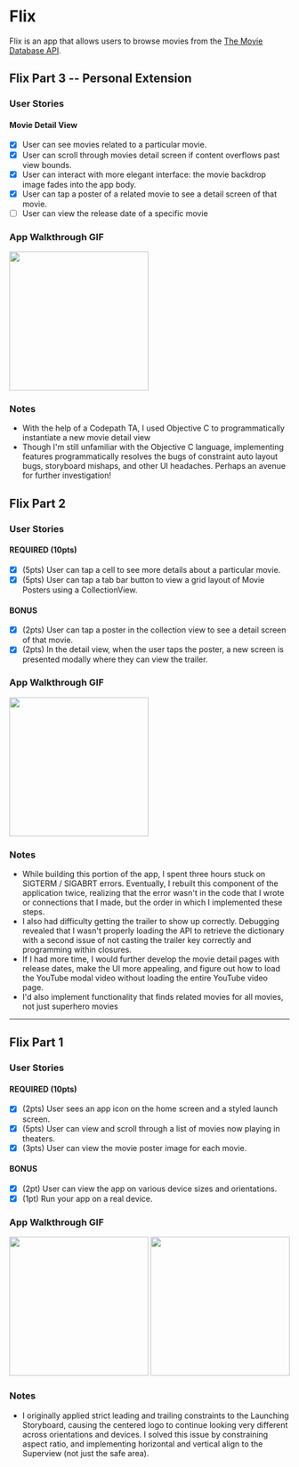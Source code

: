 # Flix

Flix is an app that allows users to browse movies from the [The Movie Database API](http://docs.themoviedb.apiary.io/#).

## Flix Part 3 -- Personal Extension

### User Stories
#### Movie Detail View
- [x] User can see movies related to a particular movie.
- [x] User can scroll through movies detail screen if content overflows past view bounds.
- [x] User can interact with more elegant interface: the movie backdrop image fades into the app body.
- [x] User can tap a poster of a related movie to see a detail screen of that movie.
- [ ] User can view the release date of a specific movie

### App Walkthrough GIF
<img src="/flix-upgrade-walkthrough.gif" width=250><br>

### Notes
- With the help of a Codepath TA, I used Objective C to programmatically instantiate a new movie detail view
- Though I'm still unfamiliar with the Objective C language, implementing features programmatically resolves the bugs of constraint auto layout bugs, storyboard mishaps, and other UI headaches. Perhaps an avenue for further investigation!

## Flix Part 2

### User Stories

#### REQUIRED (10pts)
- [x] (5pts) User can tap a cell to see more details about a particular movie.
- [x] (5pts) User can tap a tab bar button to view a grid layout of Movie Posters using a CollectionView.

#### BONUS
- [x] (2pts) User can tap a poster in the collection view to see a detail screen of that movie.
- [x] (2pts) In the detail view, when the user taps the poster, a new screen is presented modally where they can view the trailer.

### App Walkthrough GIF
<img src="https://i.imgur.com/ftgeYw8.gif" width=250><br>

### Notes
- While building this portion of the app, I spent three hours stuck on SIGTERM / SIGABRT errors. Eventually, I rebuilt this component of the application twice, realizing that the error wasn't in the code that I wrote or connections that I made, but the order in which I implemented these steps.
- I also had difficulty getting the trailer to show up correctly. Debugging revealed that I wasn't properly loading the API to retrieve the dictionary with a second issue of not casting the trailer key correctly and programming within closures.
- If I had more time, I would further develop the movie detail pages with release dates, make the UI more appealing, and figure out how to load the YouTube modal video without loading the entire YouTube video page.
- I'd also implement functionality that finds related movies for all movies, not just superhero movies

---

## Flix Part 1

### User Stories

#### REQUIRED (10pts)
- [x] (2pts) User sees an app icon on the home screen and a styled launch screen.
- [x] (5pts) User can view and scroll through a list of movies now playing in theaters.
- [x] (3pts) User can view the movie poster image for each movie.

#### BONUS
- [x] (2pt) User can view the app on various device sizes and orientations.
- [x] (1pt) Run your app on a real device.

### App Walkthrough GIF
<img src="https://i.imgur.com/ai0ahqH.gif" width="250" />
<img src="https://i.imgur.com/e16PkhD.gif" height="250" />

### Notes
- I originally applied strict leading and trailing constraints to the Launching Storyboard, causing the centered logo to continue looking very different across orientations and devices. I solved this issue by constraining aspect ratio, and implementing horizontal and vertical align to the Superview (not just the safe area).
